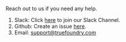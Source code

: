 Reach out to us if you need any help.
1. Slack: Click [here](https://join.slack.com/t/truefoundry/shared_invite/zt-19h90rcfa-7NVJHJZFB587JlHoGqbRNA) to join our Slack Channel.
2. Github: Create an issue [here](https://github.com/truefoundry/truefoundry-issues/issues).
3. Email: [support@truefoundry.com](mailto:support@truefoundry.com)